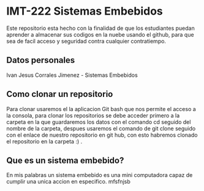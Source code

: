 # IMT-222 Sistemas Embebidos
Este repositorio esta hecho con la finalidad de que los estudiantes puedan aprender a almacenar sus codigos en la nuebe usando el github, para que sea de facil acceso y seguridad contra cualquier contratiempo. 
## Datos personales 
Ivan Jesus Corrales Jimenez - Sistemas Embebidos 
## Como clonar un repositorio 
Para clonar usaremos el la aplicacion Git bash que nos permite el acceso a la consola, para clonar los repositorios se debe acceder primero a la carpeta en la que guardaremos los datos con el comando cd seguido del nombre de la carpeta, despues usaremos el comando de git clone seguido con el enlace de nuestro repositorio en git hub, con esto habremos clonado el repositorio en la carpeta :) .
##  Que es un sistema embebido?
En mis palabras un sistema embebido es una mini computadora capaz de cumplir una unica accion en especifico.
mfsfnjsb